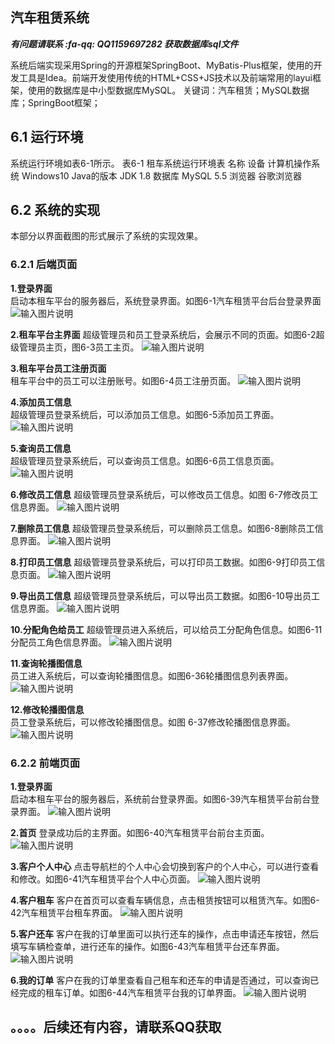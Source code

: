 ## 汽车租赁系统

**_有问题请联系 :fa-qq: QQ1159697282 获取数据库sql文件_**

系统后端实现采用Spring的开源框架SpringBoot、MyBatis-Plus框架，使用的开发工具是Idea。前端开发使用传统的HTML+CSS+JS技术以及前端常用的layui框架，使用的数据库是中小型数据库MySQL。
关键词：汽车租赁；MySQL数据库；SpringBoot框架；

## 6.1 运行环境

系统运行环境如表6-1所示。 表6-1 租车系统运行环境表 名称 设备 计算机操作系统 Windows10 Java的版本 JDK 1.8 数据库 MySQL 5.5 浏览器 谷歌浏览器

## 6.2 系统的实现

本部分以界面截图的形式展示了系统的实现效果。

### 6.2.1 后端页面

**1.登录界面**  
启动本租车平台的服务器后，系统登录界面。如图6-1汽车租赁平台后台登录界面
![输入图片说明](https://images.gitee.com/uploads/images/2021/0714/131046_996ed248_5617533.png "图片1.png")

**2.租车平台主界面**
超级管理员和员工登录系统后，会展示不同的页面。如图6-2超级管理员主页，图6-3员工主页。
![输入图片说明](https://images.gitee.com/uploads/images/2021/0714/131055_07e72fc6_5617533.png "图片2.png")

**3.租车平台员工注册页面**  
租车平台中的员工可以注册账号。如图6-4员工注册页面。
![输入图片说明](https://images.gitee.com/uploads/images/2021/0714/131105_342e5904_5617533.png "图片3.png")

**4.添加员工信息**  
超级管理员登录系统后，可以添加员工信息。如图6-5添加员工界面。
![输入图片说明](https://images.gitee.com/uploads/images/2021/0714/131136_42dfc473_5617533.png "图片4.png")

**5.查询员工信息**  
超级管理员登录系统后，可以查询员工信息。如图6-6员工信息页面。
![输入图片说明](https://images.gitee.com/uploads/images/2021/0714/131143_b7ee4462_5617533.png "图片5.png")

**6.修改员工信息**
超级管理员登录系统后，可以修改员工信息。如图 6-7修改员工信息界面。
![输入图片说明](https://images.gitee.com/uploads/images/2021/0714/131152_87c052e0_5617533.png "图片6.png")

**7.删除员工信息**
超级管理员登录系统后，可以删除员工信息。如图6-8删除员工信息界面。
![输入图片说明](https://images.gitee.com/uploads/images/2021/0714/131200_e50fbbd8_5617533.png "图片7.png")

**8.打印员工信息**
超级管理员登录系统后，可以打印员工数据。如图6-9打印员工信息页面。
![输入图片说明](https://images.gitee.com/uploads/images/2021/0714/131211_3f5cdc71_5617533.png "图片8.png")

**9.导出员工信息**
超级管理员登录系统后，可以导出员工数据。如图6-10导出员工信息界面。
![输入图片说明](https://images.gitee.com/uploads/images/2021/0714/131220_16e4d35a_5617533.png "图片9.png")

**10.分配角色给员工**
超级管理员进入系统后，可以给员工分配角色信息。如图6-11分配员工角色信息界面。
![输入图片说明](https://images.gitee.com/uploads/images/2021/0714/131229_5a2ffec0_5617533.png "图片10.png")

**11.查询轮播图信息**  
员工进入系统后，可以查询轮播图信息。如图6-36轮播图信息列表界面。
![输入图片说明](https://images.gitee.com/uploads/images/2021/0728/132849_3530bcf0_5617533.png "图片1.png")

**12.修改轮播图信息**  
员工登录系统后，可以修改轮播图信息。如图 6-37修改轮播图信息界面。
![输入图片说明](https://images.gitee.com/uploads/images/2021/0728/132900_68c381f3_5617533.png "图片2.png")

### 6.2.2 前端页面

**1.登录界面**  
启动本租车平台的服务器后，系统前台登录界面。如图6-39汽车租赁平台前台登录界面。
![输入图片说明](https://images.gitee.com/uploads/images/2021/0728/132422_7cd5a8e2_5617533.png "前台图片3.png")

**2.首页**
登录成功后的主界面。如图6-40汽车租赁平台前台主页面。
![输入图片说明](https://images.gitee.com/uploads/images/2021/0728/132432_6e3027ee_5617533.png "前台图片4.png")

**3.客户个人中心**
点击导航栏的个人中心会切换到客户的个人中心，可以进行查看和修改。如图6-41汽车租赁平台个人中心页面。
![输入图片说明](https://images.gitee.com/uploads/images/2021/0728/132533_3b830f77_5617533.png "前台5.png")

**4.客户租车**
客户在首页可以查看车辆信息，点击租赁按钮可以租赁汽车。如图6-42汽车租赁平台租车界面。
![输入图片说明](https://images.gitee.com/uploads/images/2021/0728/132519_52626b76_5617533.png "前台6.png")

**5.客户还车**
客户在我的订单里面可以执行还车的操作，点击申请还车按钮，然后填写车辆检查单，进行还车的操作。如图6-43汽车租赁平台还车界面。
![输入图片说明](https://images.gitee.com/uploads/images/2021/0728/132646_920c689e_5617533.png "图片8.png")

**6.我的订单**
客户在我的订单里查看自己租车和还车的申请是否通过，可以查询已经完成的租车订单。如图6-44汽车租赁平台我的订单界面。
![输入图片说明](https://images.gitee.com/uploads/images/2021/0728/132610_ef6ccfcc_5617533.png "前台图片7.png")

## 。。。。后续还有内容，请联系QQ获取